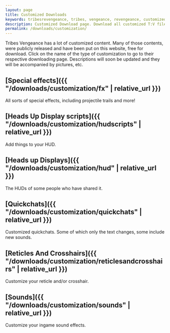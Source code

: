 ```yaml
---
layout: page
title: Customized Downloads
keywords: tribesrevengeance, tribes, vengeance, revengeance, customized, fx, hudscript, hud, quickchat, reticle, crosshair
description: Customized Download page. Download all customized T:V files, like huds, quickchats, reticles, crosshairs and more.
permalink: /downloads/customization/
---
```


Tribes Vengeance has a lot of customized content. Many of those contents, were publicly released and have been put on this website, free for download. Click on the name of the type of customization to go to their respective downloading page. Descriptions will soon be updated and they will be accompanied by pictures, etc.

  
  

## [Special effects]({{ "/downloads/customization/fx" | relative_url }})

All sorts of special effects, including projectile trails and more!

  
  

## [Heads Up Display scripts]({{ "/downloads/customization/hudscripts" | relative_url }})

Add things to your HUD.

  
  

## [Heads up Displays]({{ "/downloads/customization/hud" | relative_url }})

The HUDs of some people who have shared it.

  
  

## [Quickchats]({{ "/downloads/customization/quickchats" | relative_url }})

Customized quickchats. Some of which only the text changes, some include new sounds.

  
  

## [Reticles And Crosshairs]({{ "/downloads/customization/reticlesandcrosshairs" | relative_url }})

Customize your reticle and/or crosshair.

  
  

## [Sounds]({{ "/downloads/customization/sounds" | relative_url }})

Customize your ingame sound effects.
